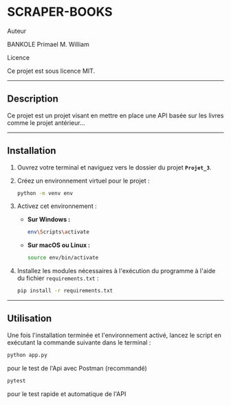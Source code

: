 # SCRAPER-BOOKS

Auteur 

BANKOLE Primael M. William

Licence 

Ce projet est sous licence MIT.

---

## Description

Ce projet est un projet visant en mettre en place une API basée sur les livres comme le projet antérieur...

---

## Installation

1.  Ouvrez votre terminal et naviguez vers le dossier du projet **`Projet_3`**.

2.  Créez un environnement virtuel pour le projet :
    ```bash
    python -m venv env
    ```

3.  Activez cet environnement :
    * **Sur Windows :**
        ```bash
        env\Scripts\activate
        ```
    * **Sur macOS ou Linux :**
        ```bash
        source env/bin/activate
        ```

4.  Installez les modules nécessaires à l'exécution du programme à l'aide du fichier `requirements.txt` :
    ```bash
    pip install -r requirements.txt
    ```

---

## Utilisation

Une fois l'installation terminée et l'environnement activé, lancez le script en exécutant la commande suivante dans le terminal :

```bash
python app.py 
``` 
pour le test de l'Api avec Postman (recommandé)

```bash
pytest 
``` 
pour le test rapide et automatique de l'API